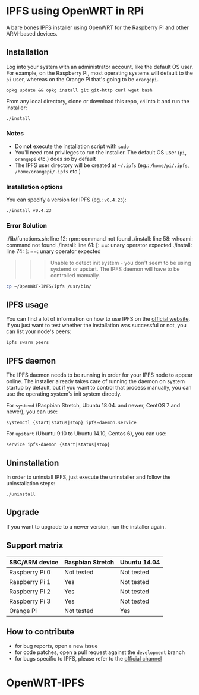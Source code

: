 # IPFS using OpenWRT in RPi

A bare bones [IPFS](https://ipfs.io) installer using OpenWRT for the Raspberry Pi and other ARM-based devices.

## Installation

Log into your system with an administrator account, like the default OS user. For example, on the Raspberry Pi, most
operating systems will default to the `pi` user, whereas on the Orange Pi that's going to be `orangepi`.


```SHELL
opkg update && opkg install git git-http curl wget bash
```

From any local directory, clone or download this repo, `cd` into it and run the installer:

```SHELL
./install
```

### Notes

* Do **not** execute the installation script with `sudo`
* You'll need root privileges to run the installer. The default OS user (`pi`, `orangepi` etc.) does so by default
* The IPFS user directory will be created at `~/.ipfs` (eg.: `/home/pi/.ipfs`, `/home/orangepi/.ipfs` etc.)

### Installation options


You can specify a version for IPFS (eg.: `v0.4.23`):

```SHELL
./install v0.4.23
```
### Error Solution

./lib/functions.sh: line 12: rpm: command not found
./install: line 58: whoami: command not found
./install: line 61: [: ==: unary operator expected
./install: line 74: [: ==: unary operator expected
>>> Unable to detect init system - you don't seem to be using systemd or upstart. The IPFS daemon will have to be controlled manually.

```sh
cp ~/OpenWRT-IPFS/ipfs /usr/bin/
```

## IPFS usage

You can find a lot of information on how to use IPFS on the [official website](https://ipfs.io/docs/getting-started/).
If you just want to test whether the installation was successful or not, you can list your node's peers:

```SHELL
ipfs swarm peers
```

## IPFS daemon

The IPFS daemon needs to be running in order for your IPFS node to appear online. The installer already takes care of
running the daemon on system startup by default, but if you want to control that process manually, you can use the
operating system's init system directly.

For `systemd` (Raspbian Stretch, Ubuntu 18.04. and newer, CentOS 7 and newer), you can use:

```SHELL
systemctl {start|status|stop} ipfs-daemon.service
```

For `upstart` (Ubuntu 9.10 to Ubuntu 14.10, Centos 6), you can use:

```SHELL
service ipfs-daemon {start|status|stop}
```

## Uninstallation

In order to uninstall IPFS, just execute the uninstaller and follow the uninstallation steps:

```SHELL
./uninstall
```

## Upgrade

If you want to upgrade to a newer version, run the installer again.

## Support matrix

| SBC/ARM device    | Raspbian Stretch  | Ubuntu 14.04  |
| :---------------- | :---------------- | :------------ |
| Raspberry Pi 0    | Not tested        | Not tested    |
| Raspberry Pi 1    | Yes               | Not tested    |
| Raspberry Pi 2    | Yes               | Not tested    |
| Raspberry Pi 3    | Yes               | Not tested    |
| Orange Pi         | Not tested        | Yes           |

## How to contribute

* for bug reports, open a new issue
* for code patches, open a pull request against the `development` branch
* for bugs specific to IPFS, please refer to the [official channel](https://discuss.ipfs.io)

# OpenWRT-IPFS
